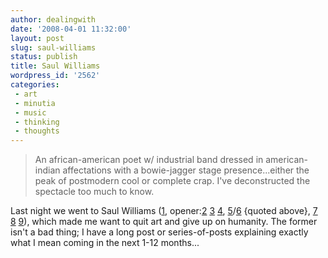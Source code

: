```yaml
---
author: dealingwith
date: '2008-04-01 11:32:00'
layout: post
slug: saul-williams
status: publish
title: Saul Williams
wordpress_id: '2562'
categories:
 - art
 - minutia
 - music
 - thinking
 - thoughts
---
```


> An african-american poet w/ industrial band dressed in american-indian
affectations with a bowie-jagger stage presence...either the peak of
postmodern cool or complete crap. I've deconstructed the spectacle too much to
know.

Last night we went to Saul Williams ([1][1], opener:[2][2] [3][3] [4][4],
[5][5]/[6][6] {quoted above}, [7][7] [8][8] [9][9]), which made me want to
quit art and give up on humanity. The former isn't a bad thing; I have a long
post or series-of-posts explaining exactly what I mean coming in the next 1-12
months...

   [1]: http://twitter.com/dealingwith/statuses/780572045

   [2]: http://twitter.com/dealingwith/statuses/780574322

   [3]: http://twitter.com/dealingwith/statuses/780576673

   [4]: http://twitter.com/dealingwith/statuses/780578285

   [5]: http://twitter.com/dealingwith/statuses/780608483

   [6]: http://twitter.com/dealingwith/statuses/780609067

   [7]: http://twitter.com/dealingwith/statuses/780609861

   [8]: http://twitter.com/dealingwith/statuses/780611478

   [9]: http://twitter.com/dealingwith/statuses/780620440

